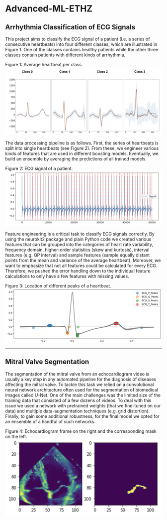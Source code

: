 # Advanced-ML-ETHZ

## Arrhythmia Classification of ECG Signals
This project aims to classify the ECG signal of a patient (i.e. a series of consecutive heartbeats) into four different classes, which are illustrated in Figure 1. One of the classes contains healthy patients while the other three classes contain patients with different kinds of arrhythmia.

Figure 1: Average heartbeat per class.
![](ecg_classification/figures/ecg_classes.png)

The data processing pipeline is as follows. First, the series of heartbeats is split into single heartbeats (see Figure 2). From these, we engineer various kinds of features that are used in different boosting models. Eventually, we build an ensemble by averaging the predictions of all trained models.

Figure 2: ECG signal of a patient.
![](ecg_classification/figures/ecg_heartbeat_ts.png)

Feature engineering is a critical task to classify ECG signals correctly. By using the neurokit2 package and plain Python code we created various features that can be grouped into the categories of heart rate variability, frequency domain, higher-order statistics (skew and kurtosis), interval features (e.g. QP interval) and sample features (sample equally distant points from the mean and variance of the average heartbeat). Moreover, we want to emphasize that not all features could be calculated for every ECG. Therefore, we pushed the error handling down to the individual feature calculations to only have a few features with missing values.

Figure 3: Location of different peaks of a heartbeat.
![](ecg_classification/figures/ecg_peaks.png)

---

## Mitral Valve Segmentation
The segmentation of the mitral valve from an echocardiogram video is usually a key step in any automated pipeline for the diagnosis of diseases affecting the mitral valve. To tackle this task we relied on a convolutional neural network architecture often used for the segmentation of biomedical images called U-Net. One of the main challenges was the limited size of the training data that consisted of a few dozens of videos. To deal with this issue we used a network with pretrained weights (that we fine-tuned on our data) and multiple data-augmentation techniques (e.g. grid distortion). Finally, to gain some additional robustness, for the final model we opted for an ensemble of a handful of such networks.

Figure 4: Echocardiogram frame on the right and the corresponding mask on the left.
![](mitral_valve_segmentation/figures/heart_mitral_valve.png)


